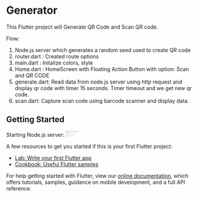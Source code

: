 # Generator

This Flutter project will Generate QR Code and Scan QR code.

Flow:
1. Node.js server which generates a random seed used to create QR code
2. router.dart : Created route options
3. main.dart : Initalize colors, style
4. Home.dart :  HomeScreen with Floating Action Button with option: Scan and QR CODE
5. generate.dart: Read data from node.js server using http request and display qr code with timer 15 seconds. Timer timeout and we get new qr code.
6. scan.dart: Capture scan code using barcode scanner and display data.

## Getting Started

Starting Node.js server:
<img src="https://github.com/mkarush/QRCODE/blob/main/generator/images/nodes-js.png" width="48">

A few resources to get you started if this is your first Flutter project:

- [Lab: Write your first Flutter app](https://flutter.dev/docs/get-started/codelab)
- [Cookbook: Useful Flutter samples](https://flutter.dev/docs/cookbook)

For help getting started with Flutter, view our
[online documentation](https://flutter.dev/docs), which offers tutorials,
samples, guidance on mobile development, and a full API reference.
